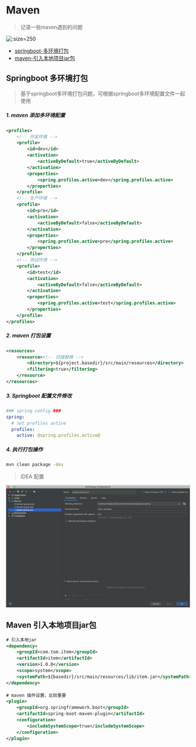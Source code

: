 # Maven

> 记录一些maven遇到的问题

![](https://maven.apache.org/images/maven-logo-black-on-white.png ':size=250')

- [springboot-多环境打包](/tools/maven/maven?id=springboot-多环境打包)
- [maven-引入本地项目jar包](/tools/maven/maven?id=maven-引入本地项目jar包)

## Springboot 多环境打包
> 基于springboot多环境打包问题，可根据springboot多环境配置文件一起使用

##### 1. maven 添加多环境配置

``` xml
<profiles>
    <!-- 开发环境 -->
    <profile>
        <id>dev</id>
        <activation>
            <activeByDefault>true</activeByDefault>
        </activation>
        <properties>
            <spring.profiles.active>dev</spring.profiles.active>
        </properties>
    </profile>
    <!-- 生产环境 -->
    <profile>
        <id>pro</id>
        <activation>
            <activeByDefault>false</activeByDefault>
        </activation>
        <properties>
            <spring.profiles.active>pro</spring.profiles.active>
        </properties>
    </profile>
    <!-- 测试环境 -->
    <profile>
        <id>test</id>
        <activation>
            <activeByDefault>false</activeByDefault>
        </activation>
        <properties>
            <spring.profiles.active>test</spring.profiles.active>
        </properties>
    </profile>
</profiles>
```

##### 2. maven 打包设置

``` xml
<resources>
    <resource><!-- 扫描替换 -->
        <directory>${project.basedir}/src/main/resources</directory>
        <filtering>true</filtering>
    </resource>
</resources>
```

##### 3. Springboot 配置文件修改

``` yaml
### spring config ###
spring:
  # set profiles avtive
  profiles:
    active: @spring.profiles.active@
```

##### 4. 执行打包操作

``` bash
mvn clean package -dev
```
> IDEA 配置

![](./images/WX20190919-161241@2x.png ':size=600')


## Maven 引入本地项目jar包

``` xml
# 引入本地jar
<dependency>
    <groupId>com.tom.item</groupId>
    <artifactId>item</artifactId>
    <version>1.0.0</version>
    <scope>system</scope>
    <systemPath>${basedir}/src/main/resources/lib/item.jar</systemPath>
</dependency>

# maven 插件设置，比较重要
<plugin>
    <groupId>org.springframework.boot</groupId>
    <artifactId>spring-boot-maven-plugin</artifactId>
    <configuration>
        <includeSystemScope>true</includeSystemScope>
    </configuration>
</plugin>
```
